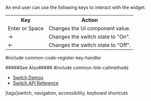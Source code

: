 An end user can use the following keys to interact with the widget.

<table class="dx-table">
    <tr>
        <th>Key</th>
        <th>Action</th>
    </tr>
    <tr>
        <td>Enter or Space</td>
        <td>Changes the UI component value.</td>
    </tr>
    <tr>
        <td>&rarr;</td>
        <td>Changes the switch state to "On".</td>
    </tr>
    <tr>
        <td>&larr;</td>
        <td>Changes the switch state to "Off".</td>
    </tr>
</table>

#include common-code-register-key-handler

#####See Also#####
#include common-link-callmethods
- [Switch Demos](https://js.devexpress.com/Demos/WidgetsGallery/Demo/Switch/Overview)
- [Switch API Reference](/api-reference/10%20UI%20Widgets/dxSwitch '/Documentation/ApiReference/UI_Widgets/dxSwitch/')

[tags]switch, navigation, accessibility, keyboard shortcuts